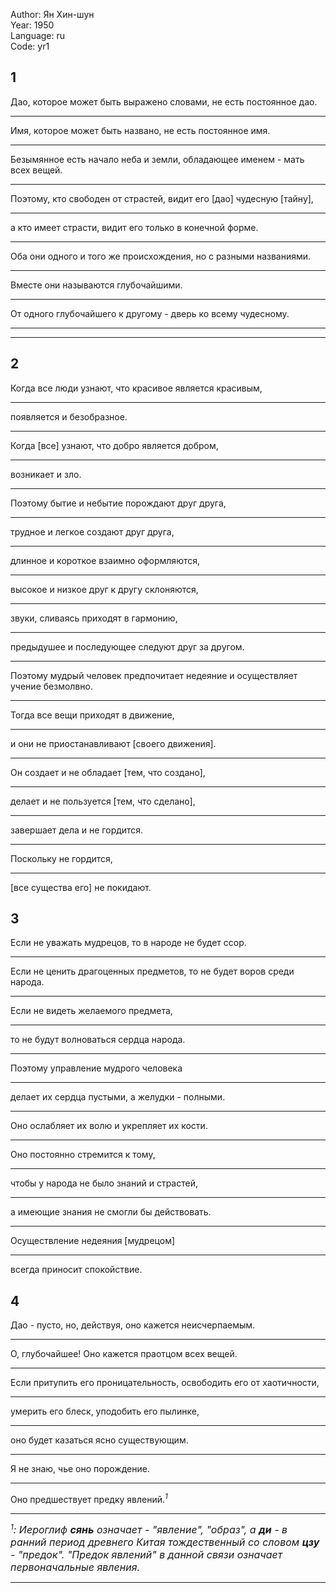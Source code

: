 Author: Ян Хин-шун  
Year: 1950  
Language: ru  
Code: yr1

## 1
Дао, которое может быть выражено словами, не есть постоянное дао.
___
Имя, которое может быть названо, не есть постоянное имя.
___
Безымянное есть начало неба и земли, обладающее именем - мать всех вещей.
___
Поэтому, кто свободен от страстей, видит его \[дао\] чудесную \[тайну\],
___
а кто имеет страсти, видит его только в конечной форме.
___
Оба они одного и того же происхождения, но с разными названиями.
___
Вместе они называются глубочайшими.
___
От одного глубочайшего к другому - дверь ко всему чудесному.
___
  
___

## 2
Когда все люди узнают, что красивое является красивым,
___
появляется и безобразное.
___
Когда \[все\] узнают, что добро является добром,
___
возникает и зло.
___
Поэтому бытие и небытие порождают друг друга,
___
трудное и легкое создают друг друга,
___
длинное и короткое взаимно оформляются,
___
высокое и низкое друг к другу склоняются,
___
звуки, сливаясь приходят в гармонию,
___
предыдушее и последующее следуют друг за другом.
___
Поэтому мудрый человек предпочитает недеяние и осуществляет учение безмолвно.
___
Тогда все вещи приходят в движение,
___
и они не приостанавливают \[своего движения\].
___
Он создает и не обладает \[тем, что создано\],
___
делает и не пользуется \[тем, что сделано\],
___
завершает дела и не гордится.
___
Поскольку не гордится,
___
\[все существа его\] не покидают.

## 3
Если не уважать мудрецов, то в народе не будет ссор.
___
Если не ценить драгоценных предметов, то не будет воров среди народа.
___
Если не видеть желаемого предмета,
___
то не будут волноваться сердца народа.
___
Поэтому управление мудрого человека
___
делает их сердца пустыми, а желудки - полными.
___
Оно ослабляет их волю и укрепляет их кости.
___
Оно постоянно стремится к тому,
___
чтобы у народа не было знаний и страстей,
___
а имеющие знания не смогли бы действовать.
___
Осуществление недеяния \[мудрецом\]
___
всегда приносит спокойствие.

## 4
Дао - пусто, но, действуя, оно кажется неисчерпаемым.
___
О, глубочайшее! Оно кажется праотцом всех вещей.
___
Если притупить его проницательность, освободить его от хаотичности,
___
умерить его блеск, уподобить его пылинке,
___
оно будет казаться ясно существующим.
___
Я не знаю, чье оно порождение.
___
Оно предшествует предку явлений.<sup>*1*</sup>
___
*<sup>1</sup><font size="3">: Иероглиф **сянь** означает - \"явление\", \"образ\", а **ди** - в ранний период древнего Китая тождественный со словом **цзу** - \"предок\". \"Предок явлений\" в данной связи означает первоначальные явления.</font>*
___
